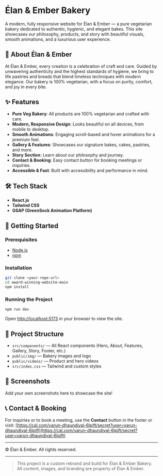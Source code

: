 # Élan & Ember Bakery

A modern, fully responsive website for Élan & Ember — a pure vegetarian bakery dedicated to authentic, hygienic, and elegant bakes. This site showcases our philosophy, products, and story with beautiful visuals, smooth animations, and a luxurious user experience.

## 🥐 About Élan & Ember

At Élan & Ember, every creation is a celebration of craft and care. Guided by unwavering authenticity and the highest standards of hygiene, we bring to life pastries and breads that blend timeless techniques with modern elegance. Our bakery is 100% vegetarian, with a focus on purity, comfort, and joy in every bite.

## ✨ Features

- **Pure Veg Bakery**: All products are 100% vegetarian and crafted with care.
- **Modern, Responsive Design**: Looks beautiful on all devices, from mobile to desktop.
- **Smooth Animations**: Engaging scroll-based and hover animations for a premium feel.
- **Gallery & Features**: Showcases our signature bakes, cakes, pastries, and more.
- **Story Section**: Learn about our philosophy and journey.
- **Contact & Booking**: Easy contact button for booking meetings or inquiries.
- **Accessible & Fast**: Built with accessibility and performance in mind.

## 🛠️ Tech Stack

- **React.js**
- **Tailwind CSS**
- **GSAP (GreenSock Animation Platform)**

## 🚀 Getting Started

### Prerequisites
- [Node.js](https://nodejs.org/)
- [npm](https://www.npmjs.com/)

### Installation
```bash
git clone <your-repo-url>
cd award-winning-website-main
npm install
```

### Running the Project
```bash
npm run dev
```
Open [http://localhost:5173](http://localhost:5173) in your browser to view the site.

## 📁 Project Structure
- `src/components/` — All React components (Hero, About, Features, Gallery, Story, Footer, etc.)
- `public/img/` — Bakery images and logo
- `public/videos/` — Product and hero videos
- `src/index.css` — Tailwind and custom styles

## 📸 Screenshots
Add your own screenshots here to showcase the site!

## 📞 Contact & Booking
For inquiries or to book a meeting, use the **Contact** button in the footer or visit:
[https://cal.com/varun-dhaundiyal-6lpift/secret?user=varun-dhaundiyal-6lpift](https://cal.com/varun-dhaundiyal-6lpift/secret?user=varun-dhaundiyal-6lpift)

---

© Élan & Ember. All rights reserved.

---

> This project is a custom rebrand and build for Élan & Ember Bakery. All content, images, and branding are property of Élan & Ember.

